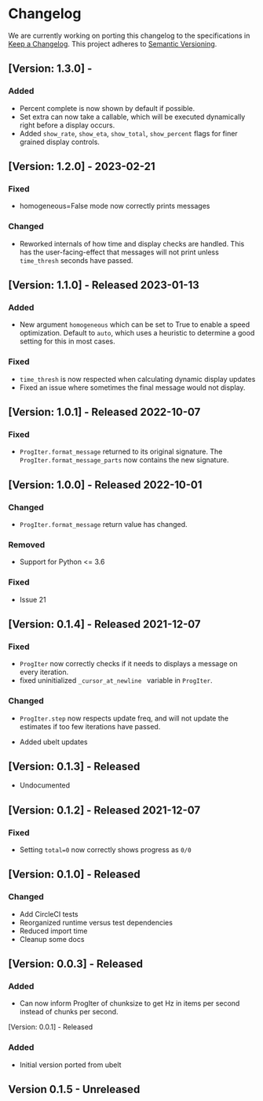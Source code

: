 # Changelog

We are currently working on porting this changelog to the specifications in
[Keep a Changelog](https://keepachangelog.com/en/1.0.0/).
This project adheres to [Semantic Versioning](https://semver.org/spec/v2.0.0.html).


## [Version: 1.3.0] - 

### Added

* Percent complete is now shown by default if possible.
* Set extra can now take a callable, which will be executed dynamically right
  before a display occurs.
* Added `show_rate`, `show_eta`, `show_total`, `show_percent` flags for finer
  grained display controls.


## [Version: 1.2.0] - 2023-02-21

### Fixed
* homogeneous=False mode now correctly prints messages

### Changed
* Reworked internals of how time and display checks are handled. This has the
  user-facing-effect that messages will not print unless `time_thresh` seconds
  have passed.

## [Version: 1.1.0] - Released 2023-01-13  

### Added
* New argument `homogeneous` which can be set to True to enable a speed
  optimization. Default to `auto`, which uses a heuristic to determine a good
  setting for this in most cases.

### Fixed
* `time_thresh` is now respected when calculating dynamic display updates
* Fixed an issue where sometimes the final message would not display.


## [Version: 1.0.1] - Released 2022-10-07 

### Fixed
* `ProgIter.format_message` returned to its original signature. The
  `ProgIter.format_message_parts` now contains the new signature.


## [Version: 1.0.0] - Released 2022-10-01

### Changed
* `ProgIter.format_message` return value has changed.

### Removed
* Support for Python <= 3.6

### Fixed
* Issue 21

## [Version: 0.1.4] - Released 2021-12-07

### Fixed
* `ProgIter` now correctly checks if it needs to displays a message on every iteration.
* fixed uninitialized `_cursor_at_newline ` variable in `ProgIter`.

### Changed
* `ProgIter.step` now respects update freq, and will not update the estimates
  if too few iterations have passed.

* Added ubelt updates


## [Version: 0.1.3] - Released

* Undocumented


## [Version: 0.1.2] - Released 2021-12-07

### Fixed 
* Setting `total=0` now correctly shows progress as `0/0`


## [Version: 0.1.0] - Released 

### Changed 
* Add CircleCI tests
* Reorganized runtime versus test dependencies
* Reduced import time
* Cleanup some docs
 

## [Version: 0.0.3] - Released

### Added
* Can now inform ProgIter of chunksize to get Hz in items per second instead of chunks per second.

[Version: 0.0.1] - Released

### Added
* Initial version ported from ubelt
## Version 0.1.5 - Unreleased


